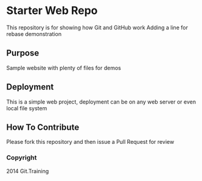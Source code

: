 # Starter Web Repo

This repository is for showing how Git and GitHub work
Adding a line for rebase demonstration

## Purpose

Sample website with plenty of files for demos

## Deployment

This is a simple web project, deployment can be on any web server or even local file system

## How To Contribute

Please fork this repository and then issue a Pull Request for review

### Copyright

2014 Git.Training